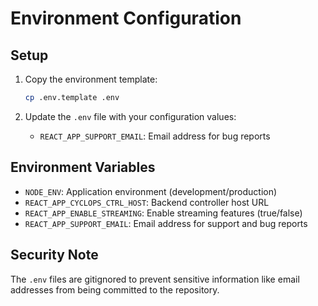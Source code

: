 # Environment Configuration

## Setup

1. Copy the environment template:

   ```bash
   cp .env.template .env
   ```

2. Update the `.env` file with your configuration values:
   - `REACT_APP_SUPPORT_EMAIL`: Email address for bug reports

## Environment Variables

- `NODE_ENV`: Application environment (development/production)
- `REACT_APP_CYCLOPS_CTRL_HOST`: Backend controller host URL
- `REACT_APP_ENABLE_STREAMING`: Enable streaming features (true/false)
- `REACT_APP_SUPPORT_EMAIL`: Email address for support and bug reports

## Security Note

The `.env` files are gitignored to prevent sensitive information like email addresses from being committed to the repository.
